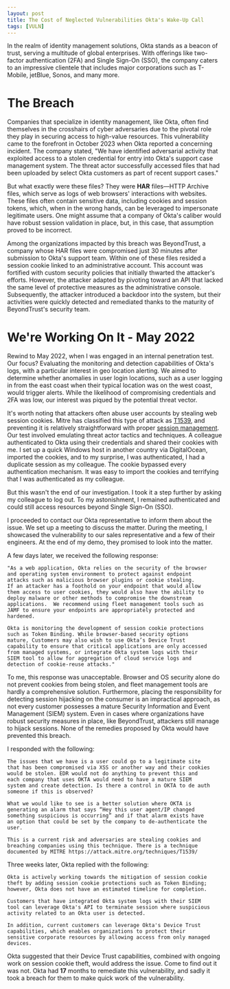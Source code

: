 ```yaml
---
layout: post
title: The Cost of Neglected Vulnerabilities Okta's Wake-Up Call 
tags: [VULN]
---
```


In the realm of identity management solutions, Okta stands as a beacon of trust, serving a multitude of global enterprises. With offerings like two-factor authentication (2FA) and Single Sign-On (SSO), the company caters to an impressive clientele that includes major corporations such as T-Mobile, jetBlue, Sonos, and many more. 
# The Breach
Companies that specialize in identity management, like Okta, often find themselves in the crosshairs of cyber adversaries due to the pivotal role they play in securing access to high-value resources. This vulnerability came to the forefront in October 2023 when Okta reported a concerning incident. The company stated, "We have identified adversarial activity that exploited access to a stolen credential for entry into Okta's support case management system. The threat actor successfully accessed files that had been uploaded by select Okta customers as part of recent support cases."

But what exactly were these files? They were **HAR** files—HTTP Archive files, which serve as logs of web browsers' interactions with websites. These files often contain sensitive data, including cookies and session tokens, which, when in the wrong hands, can be leveraged to impersonate legitimate users. One might assume that a company of Okta's caliber would have robust session validation in place, but, in this case, that assumption proved to be incorrect.

Among the organizations impacted by this breach was BeyondTrust, a company whose HAR files were compromised just 30 minutes after submission to Okta's support team. Within one of these files resided a session cookie linked to an administrative account. This account was fortified with custom security policies that initially thwarted the attacker's efforts. However, the attacker adapted by pivoting toward an API that lacked the same level of protective measures as the administrative console. Subsequently, the attacker introduced a backdoor into the system, but their activities were quickly detected and remediated thanks to the maturity of BeyondTrust's security team.

# We're Working On It - May 2022
Rewind to May 2022, when I was engaged in an internal penetration test. Our focus? Evaluating the monitoring and detection capabilities of Okta's logs, with a particular interest in geo location alerting. We aimed to determine whether anomalies in user login locations, such as a user logging in from the east coast when their typical location was on the west coast, would trigger alerts. While the likelihood of compromising credentials and 2FA was low, our interest was piqued by the potential threat vector.

It's worth noting that attackers often abuse user accounts by stealing web session cookies. Mitre has classified this type of attack as [T1539](https://attack.mitre.org/techniques/T1539/), and preventing it is relatively straightforward with proper [session management](https://cheatsheetseries.owasp.org/cheatsheets/Session_Management_Cheat_Sheet.html). Our test involved emulating threat actor tactics and techniques. A colleague authenticated to Okta using their credentials and shared their cookies with me. I set up a quick Windows host in another country via DigitalOcean, imported the cookies, and to my surprise, I was authenticated, I had a duplicate session as my colleague. The cookie bypassed every authentication mechanism. It was easy to import the cookies and terrifying that I was authenticated as my colleague.

But this wasn't the end of our investigation. I took it a step further by asking my colleague to log out. To my astonishment, I remained authenticated and could still access resources beyond Single Sign-On (SSO).

I proceeded to contact our Okta representative to inform them about the issue. We set up a meeting to discuss the matter. During the meeting, I showcased the vulnerability to our sales representative and a few of their engineers. At the end of my demo, they promised to look into the matter.

A few days later, we received the following response:

```
"As a web application, Okta relies on the security of the browser
and operating system environment to protect against endpoint
attacks such as malicious browser plugins or cookie stealing.
If an attacker has a foothold on your endpoint that would allow 
them access to user cookies, they would also have the ability to
deploy malware or other methods to compromise the downstream 
applications.  We recommend using fleet management tools such as 
JAMF to ensure your endpoints are appropriately protected and 
hardened.  
  
Okta is monitoring the development of session cookie protections 
such as Token Binding. While browser-based security options 
mature, Customers may also wish to use Okta’s Device Trust 
capability to ensure that critical applications are only accessed 
from managed systems, or integrate Okta system logs with their 
SIEM tool to allow for aggregation of cloud service logs and 
detection of cookie-reuse attacks."
```

To me, this response was unacceptable. Browser and OS security alone do not prevent cookies from being stolen, and fleet management tools are hardly a comprehensive solution. Furthermore, placing the responsibility for detecting session hijacking on the consumer is an impractical approach, as not every customer possesses a mature Security Information and Event Management (SIEM) system. Even in cases where organizations have robust security measures in place, like BeyondTrust, attackers still manage to hijack sessions. None of the remedies proposed by Okta would have prevented this breach.

I responded with the following:
```
The issues that we have is a user could go to a legitimate site
that has been compromised via XSS or another way and their cookies
would be stolen. EDR would not do anything to prevent this and 
each company that uses OKTA would need to have a mature SIEM 
system and create detection. Is there a control in OKTA to de auth
someone if this is observed?

What we would like to see is a better solution where OKTA is 
generating an alarm that says “Hey this user agent/IP changed 
something suspicious is occurring” and if that alarm exists have 
an option that could be set by the company to de-authenticate the 
user.

This is a current risk and adversaries are stealing cookies and 
breaching companies using this technique. There is a technique 
documented by MITRE https://attack.mitre.org/techniques/T1539/
```

Three weeks later, Okta replied with the following:
```
Okta is actively working towards the mitigation of session cookie
theft by adding session cookie protections such as Token Binding;
however, Okta does not have an estimated timeline for completion.

Customers that have integrated Okta system logs with their SIEM 
tool can leverage Okta's API to terminate session where suspicious 
activity related to an Okta user is detected. 

In addition, current customers can leverage Okta's Device Trust 
capabilities, which enables organizations to protect their 
sensitive corporate resources by allowing access from only managed 
devices.
```

Okta suggested that their Device Trust capabilities, combined with ongoing work on session cookie theft, would address the issue. Come to find out it was not. Okta had **17** months to remediate this vulnerability, and sadly it took a breach for them to make quick work of the vulnerability.  
